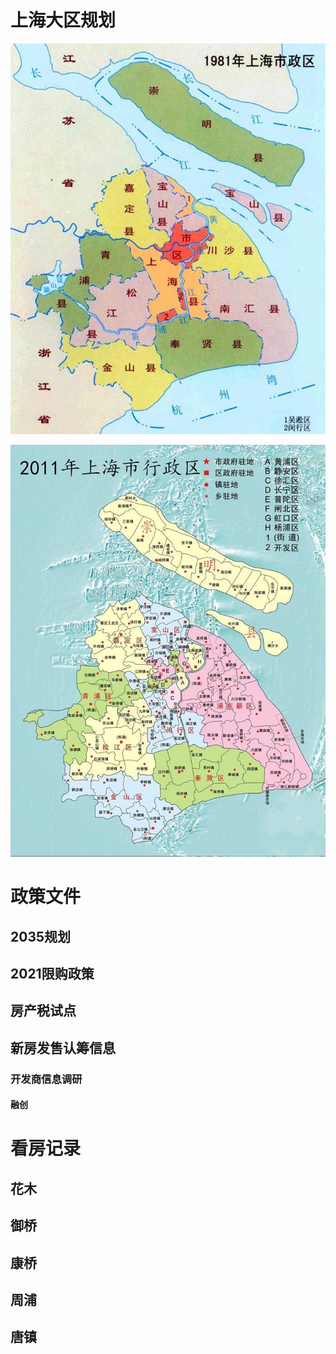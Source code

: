 # 上海大区规划

 ![img](买房.assets/85aa3eb566e64f2aa538616e24a2fd3c.jpeg) 





![img](买房.assets/cf6d88655dbf4826bb8ff2c1dac1645c.jpeg)





# 政策文件



## 2035规划



## 2021限购政策



## 房产税试点







## 新房发售认筹信息





### 开发商信息调研



#### 融创





# 看房记录



## 花木



## 御桥



## 康桥



## 周浦



## 唐镇





